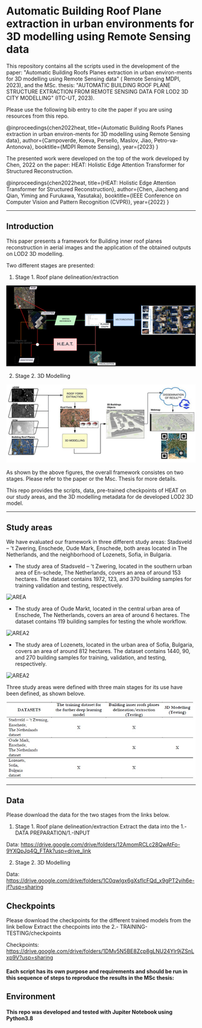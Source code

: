 # **Automatic Building Roof Plane extraction in urban environments for 3D modelling using Remote Sensing data**

 This repository contains all the  scripts used in the development of the paper: "Automatic Building Roofs Planes extraction in urban environ-ments for 3D modelling using Remote Sensing data" ( Remote Sensing MDPI, 2023), and the MSc. thesis: "AUTOMATIC BUILDING ROOF PLANE STRUCTURE EXTRACTION FROM REMOTE SENSING DATA FOR LOD2 3D CITY MODELLING" (ITC-UT, 2023).

Please use the following bib entry to cite the paper if you are using resources from this repo.

@inproceedings{chen2022heat,
        title={Automatic Building Roofs Planes extraction in urban environ-ments for 3D modelling using Remote Sensing data},
        author={Campoverde, Koeva, Persello, Maslov, Jiao, Petro-va-Antonova},
        booktitle={MDPI Remote Sensing},
        year={2023}
} 


 The presented work were developed on the top of the work developed by Chen, 2022 on the paper: HEAT: Holistic Edge Attention Transformer for Structured Reconstruction.

 @inproceedings{chen2022heat,
     title={HEAT: Holistic Edge Attention Transformer for Structured Reconstruction},
     author={Chen, Jiacheng and Qian, Yiming and Furukawa, Yasutaka},
     booktitle={IEEE Conference on Computer Vision and Pattern Recognition (CVPR)},
     year={2022}
} 

---
## **Introduction**

This paper presents a framework for Building inner roof planes reconstruction in aerial images and the application of the obtained outputs on LOD2 3D modelling.

Two different stages are presented:

1) Stage 1. Roof plane delineation/extraction


![INTRO](./5.-PLOTS/Intro1.jpg)   

2) Stage 2. 3D Modelling

![INTRO2](./5.-PLOTS/Intro2.jpeg)

As shown by the above figures, the overall framework consistes on two stages. Please refer to the paper or the Msc. Thesis for more details.

This repo provides the scripts, data, pre-trained checkpoints of HEAT on our study areas, and the 3D modelling metadata for de developed LOD2 3D model.



---
## **Study areas**

We have evaluated our framework in three different study areas: Stadsveld – 't Zwering, Enschede, Oude Mark, Enschede, both areas located in The Netherlands, and the neighborhood of Lozenets, Sofia, in Bulgaria. 

- The study area of Stadsveld – 't Zwering, located in the southern urban area of En-schede, The Netherlands, covers an area of around 153 hectares. The dataset contains 1972, 123, and 370 building samples for training validation and testing, respectively.

![AREA](./5.-PLOTS/studyarea1.jpg)

- The study area of Oude Markt, located in the central urban area of Enschede, The Netherlands, covers an area of around 6 hectares. The dataset contains 119 building samples for testing the whole workflow. 

![AREA2](./5.-PLOTS/studyarea2.jpg)

- The study area of Lozenets, located in the urban area of Sofia, Bulgaria, covers an area of around 812 hectares. The dataset contains 1440, 90, and 270 building samples for training, validation, and testing, respectively.

![AREA2](./5.-PLOTS/studyarea3.jpg)

Three study areas were defined with three main stages for its use have been defined, as shown belove.

![SPLIT](./5.-PLOTS/DatasetSplit.jpg)

---
## **Data**
Please download the data for the two stages from the links below. 

1) Stage 1. Roof plane delineation/extraction
Extract the data into the 1.- DATA PREPARATION/1.-INPUT

Data: https://drive.google.com/drive/folders/12AmomRCLc28QwAtFo-9YXQpJq4Q_FTAk?usp=drive_link


2) Stage 2. 3D Modelling

Data: https://drive.google.com/drive/folders/1C0qwlgx6gXsfIcFQd_x9gPT2yih6e-jf?usp=sharing

## **Checkpoints**
Please download the checkpoints for the different trained models from the link bellow
Extract the checpoints into the 2.- TRAINING-TESTING/checkpoints


Checkpoints: https://drive.google.com/drive/folders/1DMv5N5BE8Zcp8gLNU24Ylr9jZSnLxp9V?usp=sharing





#### Each script has its own purpose and requirements and should be run in this sequence of steps to reproduce the results in the MSc thesis:

## **Environment**

#### This repo was developed and tested with Jupiter Notebook using Python3.8
